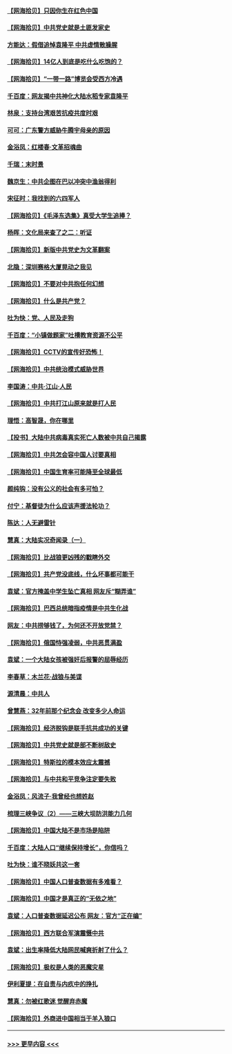 #### [【网海拾贝】只因你生在红色中国](../pages/nsc993/n12979096.md?t=05281151) 
#### [【网海拾贝】中共党史就是土匪发家史](../pages/nsc993/n12976478.md?t=05281151) 
#### [方能达：假借追悼袁隆平 中共虚情散臊腥](../pages/nsc993/n12976396.md?t=05281151) 
#### [【网海拾贝】14亿人到底是吃什么吃饱的？](../pages/nsc993/n12974125.md?t=05281151) 
#### [【网海拾贝】“一带一路”博览会受西方冷遇](../pages/nsc993/n12971787.md?t=05281151) 
#### [千百度：网友揭中共神化大陆水稻专家袁隆平](../pages/nsc993/n12971733.md?t=05281151) 
#### [林泉：支持台湾艰苦抗疫共度时艰](../pages/nsc993/n12971350.md?t=05281151) 
#### [可可：广东警方威胁牛腾宇母亲的原因](../pages/nsc993/n12971100.md?t=05281151) 
#### [金浴凤：红楼春·文革招魂曲](../pages/nsc993/n12970354.md?t=05281151) 
#### [千瑞：末时景](../pages/nsc993/n12970337.md?t=05281151) 
#### [魏京生：中共企图在巴以冲突中渔翁得利](../pages/nsc993/n12970286.md?t=05281151) 
#### [宋征时：我找到的六四军人](../pages/nsc993/n12970213.md?t=05281151) 
#### [【网海拾贝】《毛泽东选集》真受大学生追捧？](../pages/nsc993/n12968779.md?t=05281151) 
#### [杨晖：文化局来查了之二：听证](../pages/nsc993/n12966528.md?t=05281151) 
#### [【网海拾贝】新版中共党史为文革翻案](../pages/nsc993/n12967526.md?t=05281151) 
#### [北隐：深圳赛格大厦晃动之我见](../pages/nsc993/n12967393.md?t=05281151) 
#### [【网海拾贝】不要对中共抱任何幻想](../pages/nsc993/n12965222.md?t=05281151) 
#### [【网海拾贝】什么是共产党？](../pages/nsc993/n12962781.md?t=05281151) 
#### [吐为快：党、人民及走狗](../pages/nsc993/n12962747.md?t=05281151) 
#### [千百度：“小镇做题家”吐槽教育资源不公平](../pages/nsc993/n12962705.md?t=05281151) 
#### [【网海拾贝】CCTV的宣传好恐怖！](../pages/nsc993/n12959984.md?t=05281151) 
#### [【网海拾贝】中共统治模式威胁世界](../pages/nsc993/n12957622.md?t=05281151) 
#### [李国涛：中共‧江山‧人民](../pages/nsc993/n12957502.md?t=05281151) 
#### [【网海拾贝】中共打江山原来就是打人民](../pages/nsc993/n12954345.md?t=05281151) 
#### [理悟：高智晟，你在哪里](../pages/nsc993/n12953115.md?t=05281151) 
#### [【投书】大陆中共病毒真实死亡人数被中共自己揭露](../pages/nsc993/n12953050.md?t=05281151) 
#### [【网海拾贝】中共怎会容中国人讨要真相](../pages/nsc993/n12952161.md?t=05281151) 
#### [【网海拾贝】中国生育率可能降至全球最低](../pages/nsc993/n12948793.md?t=05281151) 
#### [颜纯钩：没有公义的社会有多可怕？](../pages/nsc993/n12947626.md?t=05281151) 
#### [付宁：基督徒为什么应该声援法轮功？](../pages/nsc993/n12947233.md?t=05281151) 
#### [陈达：人无避雷针](../pages/nsc993/n12947098.md?t=05281151) 
#### [慧真：大陆实况奇闻录（一）](../pages/nsc993/n12945811.md?t=05281151) 
#### [【网海拾贝】比战狼更凶残的戳瞎外交](../pages/nsc993/n12945717.md?t=05281151) 
#### [【网海拾贝】共产党没底线，什么坏事都可能干](../pages/nsc993/n12942090.md?t=05281151) 
#### [袁斌：官方掩盖中学生坠亡真相 网友斥“糊弄谁”](../pages/nsc993/n12942029.md?t=05281151) 
#### [【网海拾贝】巴西总统暗指疫情是中共生化战](../pages/nsc993/n12938999.md?t=05281151) 
#### [网友：中共捞够钱了，为何还不开放党禁？](../pages/nsc993/n12938952.md?t=05281151) 
#### [【网海拾贝】俄国恃强凌弱，中共恶贯满盈](../pages/nsc993/n12936626.md?t=05281151) 
#### [袁斌：一个大陆女孩被强奸后报警的屈辱经历](../pages/nsc993/n12936547.md?t=05281151) 
#### [李春草：木兰花·战狼与美谍](../pages/nsc993/n12935995.md?t=05281151) 
#### [源清晨：中共人](../pages/nsc993/n12935589.md?t=05281151) 
#### [曾慧燕：32年前那个纪念会 改变多少人命运](../pages/nsc993/n12934233.md?t=05281151) 
#### [【网海拾贝】经济脱钩是联手抗共成功的关键](../pages/nsc993/n12934176.md?t=05281151) 
#### [【网海拾贝】中共党史就是部不断树敌史](../pages/nsc993/n12932844.md?t=05281151) 
#### [【网海拾贝】特斯拉的模本效应太震撼](../pages/nsc993/n12925626.md?t=05281151) 
#### [【网海拾贝】与中共和平竞争注定要失败](../pages/nsc993/n12923326.md?t=05281151) 
#### [金浴凤：风流子‧我曾经也想姓赵](../pages/nsc993/n12920911.md?t=05281151) 
#### [梳理三峡争议（2）——三峡大坝防洪能力几何](../pages/nsc993/n12920173.md?t=05281151) 
#### [【网海拾贝】中国大陆不是市场是陷阱](../pages/nsc993/n12920143.md?t=05281151) 
#### [千百度：大陆人口“继续保持增长”，你信吗？](../pages/nsc993/n12918946.md?t=05281151) 
#### [吐为快：谁不晓妖共这一套](../pages/nsc993/n12918941.md?t=05281151) 
#### [【网海拾贝】中国人口普查数据有多难看？](../pages/nsc993/n12917822.md?t=05281151) 
#### [【网海拾贝】中国才是真正的“无依之地”](../pages/nsc993/n12915845.md?t=05281151) 
#### [袁斌：人口普查数据延迟公布 网友：官方“正在编”](../pages/nsc993/n12915748.md?t=05281151) 
#### [【网海拾贝】西方联合军演震慑中共](../pages/nsc993/n12913466.md?t=05281151) 
#### [袁斌：出生率降低大陆网民喊爽折射了什么？](../pages/nsc993/n12913365.md?t=05281151) 
#### [【网海拾贝】极权是人类的恶魔灾星](../pages/nsc993/n12910697.md?t=05281151) 
#### [伊利夏提：在自责与内疚中的挣扎](../pages/nsc993/n12910493.md?t=05281151) 
#### [慧真：勿被红歌迷 觉醒弃赤魔](../pages/nsc993/n12910485.md?t=05281151) 
#### [【网海拾贝】外商进中国相当于羊入狼口](../pages/nsc993/n12908274.md?t=05281151) 

----
#### [ >>> 更早内容 <<< ](../indexes/nsc993-earlier.md)
